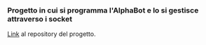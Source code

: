 ### Progetto in cui si programma l'AlphaBot e lo si gestisce attraverso i socket

[Link](https://github.com/Nicholas-Becchis/Project_AlphaBot/tree/main/ControlloSocket) al repository del progetto.
